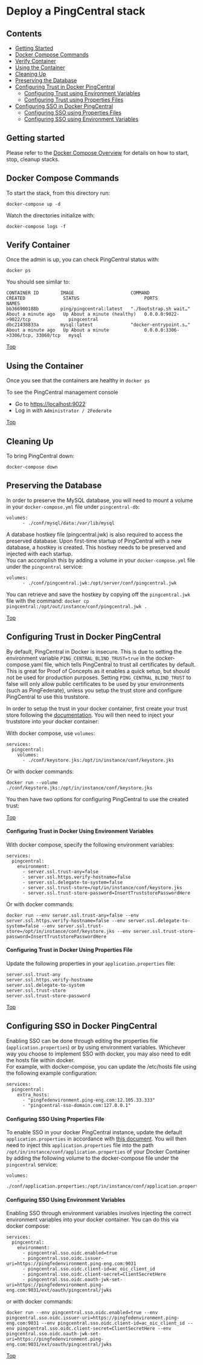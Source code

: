 # Deploy a PingCentral stack

<a name="contents"></a>
## Contents ##
- [Getting Started](#getting-started)
- [Docker Compose Commands](#docker-compose-commands)
- [Verify Container](#verify-container)
- [Using the Container](#using-the-container)
- [Cleaning Up](#cleaning-up)
- [Preserving the Database](#preserving-the-database)
- [Configuring Trust in Docker PingCentral](#configuring-trust-in-docker)
  - [Configuring Trust using Environment Variables](#configuring-trust-env-variables)
  - [Configuring Trust using Properties Files](#configuring-trust-in-docker-using-properties-file)
- [Configuring SSO in Docker PingCentral](#configuring-sso-in-docker)
  - [Configuring SSO using Properties Files](#configuring-sso-using-properties-file)
  - [Configuring SSO using Environment Variables](#configuring-sso-env-variables)
  
<a name="getting-started"></a>
## Getting started

Please refer to the [Docker Compose Overview](./) for details on how to start, stop, cleanup stacks.

<a name="docker-compose-commands"></a>
## Docker Compose Commands

To start the stack, from this directory run:

`docker-compose up -d`

Watch the directories initialize with:

`docker-compose logs -f`

<a name="verify-container"></a>
## Verify Container
Once the admin is up, you can check PingCentral status with:
```shell
docker ps
```
You should see similar to:
```
CONTAINER ID        IMAGE                     COMMAND                  CREATED              STATUS                        PORTS                               NAMES
bb366900188b        ping/pingcentral:latest   "./bootstrap.sh wait…"   About a minute ago   Up About a minute (healthy)   0.0.0.0:9022->9022/tcp              pingcentral
dbc21438833a        mysql:latest              "docker-entrypoint.s…"   About a minute ago   Up About a minute             0.0.0.0:3306->3306/tcp, 33060/tcp   mysql
```

[Top](#contents)

<a name="using-the-container"></a>
## Using the Container

Once you see that the containers are healthy in `docker ps`

To see the PingCentral management console

* Go to [https://localhost:9022](https://localhost:9022)
* Log in with `Administrator / 2Federate`

[Top](#contents)

<a name="cleaning-up"></a>
## Cleaning Up

To bring PingCentral down:

`docker-compose down`

<a name="preserving-the-database"></a>
## Preserving the Database
In order to preserve the MySQL database, you will need to mount a volume in your `docker-compose.yml` file under `pingcentral-db`:
```
volumes:
      - ./conf/mysql/data:/var/lib/mysql
```

A database hostkey file (pingcentral.jwk) is also required to access the preserved database.
Upon first-time startup of PingCentral with a new database, a hostkey is created. This hostkey needs to be preserved and injected with each startup.  
You can accomplish this by adding a volume in your `docker-compose.yml` file under the `pingcentral` service:
```
volumes:
      - ./conf/pingcentral.jwk:/opt/server/conf/pingcentral.jwk
```


You can retrieve and save the hostkey by copying off the `pingcentral.jwk` file with the command: `docker cp pingcentral:/opt/out/instance/conf/pingcentral.jwk .`

[Top](#contents)

<a name="configuring-trust-in-docker"></a>
## Configuring Trust in Docker PingCentral

By default, PingCentral in Docker is insecure. This is due to setting the environment variable `PING_CENTRAL_BLIND_TRUST=true` in the docker-compose.yaml file, which tells PingCentral to trust all certificates by default.
This is great for Proof of Concepts as it enables a quick setup, but should not be used for production purposes.
Setting `PING_CENTRAL_BLIND_TRUST` to false will only allow public certificates to be used by your environments (such as PingFederate), unless you setup the trust store and configure PingCentral to use this truststore.

In order to setup the trust in your docker container, first create your trust store following the [documentation](https://docs.pingidentity.com/bundle/pingcentral/page/fqd1571866743761.html).
You will then need to inject your truststore into your docker container:

With docker compose, use `volumes`:
```
services:
  pingcentral:
    volumes:
      - ./conf/keystore.jks:/opt/in/instance/conf/keystore.jks
```

Or with docker commands:
```
docker run --volume ./conf/keystore.jks:/opt/in/instance/conf/keystore.jks
```

You then have two options for configuring PingCentral to use the created trust:

[Top](#contents)

<a name="configuring-trust-env-variables"></a>
#### Configuring Trust in Docker Using Environment Variables

With docker compose, specify the following environment variables:
```
services:
  pingcentral:
    environment:
      - server.ssl.trust-any=false
      - server.ssl.https.verify-hostname=false
      - server.ssl.delegate-to-system=false
      - server.ssl.trust-store=/opt/in/instance/conf/keystore.jks
      - server.ssl.trust-store-password=InsertTruststorePasswordHere
```
Or with docker commands:
```
docker run --env server.ssl.trust-any=false --env server.ssl.https.verify-hostname=false --env server.ssl.delegate-to-system=false --env server.ssl.trust-store=/opt/in/instance/conf/keystore.jks --env server.ssl.trust-store-password=InsertTruststorePasswordHere
```

<a name="configuring-trust-in-docker-using-properties-file"></a>
#### Configuring Trust in Docker Using Properties File

Update the following properties in your `application.properties` file:
```
server.ssl.trust-any
server.ssl.https.verify-hostname
server.ssl.delegate-to-system
server.ssl.trust-store
server.ssl.trust-store-password
```

[Top](#contents)

<a name="configuring-sso-in-docker"></a>
## Configuring SSO in Docker PingCentral
Enabling SSO can be done through editing the properties file (`application.properties`) or by using environment variables. 
Whichever way you choose to implement SSO with docker, you may also need to edit the hosts file within docker.  
For example, with docker-compose, you can update the /etc/hosts file using the following example configuration:
```
services:
  pingcentral:
    extra_hosts:
      - "pingfedenvironment.ping-eng.com:12.105.33.333"
      - "pingcentral-sso-domain.com:127.0.0.1"
```

<a name="configuring-sso-using-properties-file"></a>
#### Configuring SSO Using Properties File
To enable SSO in your docker PingCentral instance, update the default `application.properties` in accordance with [this document](https://docs.pingidentity.com/bundle/pingcentral/page/orc1570565605492.html).
You will then need to inject this `application.properties` file into the path `/opt/in/instance/conf/application.properties` of your Docker Container by adding the following volume to the docker-compose file under the `pingcentral` service:
```
volumes:
    - ./conf/application.properties:/opt/in/instance/conf/application.properties
```

<a name="configuring-sso-env-variables"></a>
#### Configuring SSO Using Environment Variables
Enabling SSO through environment variables involves injecting the correct environment variables into your docker container.
You can do this via docker compose:
```
services:
  pingcentral:
    environment:
      - pingcentral.sso.oidc.enabled=true
      - pingcentral.sso.oidc.issuer-uri=https://pingfedenvironment.ping-eng.com:9031
      - pingcentral.sso.oidc.client-id=ac_oic_client_id
      - pingcentral.sso.oidc.client-secret=ClientSecretHere
      - pingcentral.sso.oidc.oauth-jwk-set-uri=https://pingfedenvironment.ping-eng.com:9031/ext/oauth/pingcentral/jwks
```
or with docker commands:
```
docker run --env pingcentral.sso.oidc.enabled=true --env pingcentral.sso.oidc.issuer-uri=https://pingfedenvironment.ping-eng.com:9031 --env pingcentral.sso.oidc.client-id=ac_oic_client_id --env pingcentral.sso.oidc.client-secret=ClientSecretHere --env pingcentral.sso.oidc.oauth-jwk-set-uri=https://pingfedenvironment.ping-eng.com:9031/ext/oauth/pingcentral/jwks
```

[Top](#contents)

